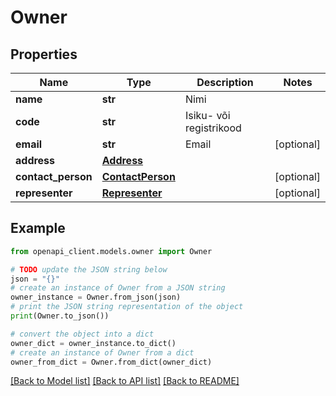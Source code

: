 # Owner


## Properties

Name | Type | Description | Notes
------------ | ------------- | ------------- | -------------
**name** | **str** | Nimi | 
**code** | **str** | Isiku- või registrikood | 
**email** | **str** | Email | [optional] 
**address** | [**Address**](Address.md) |  | 
**contact_person** | [**ContactPerson**](ContactPerson.md) |  | [optional] 
**representer** | [**Representer**](Representer.md) |  | [optional] 

## Example

```python
from openapi_client.models.owner import Owner

# TODO update the JSON string below
json = "{}"
# create an instance of Owner from a JSON string
owner_instance = Owner.from_json(json)
# print the JSON string representation of the object
print(Owner.to_json())

# convert the object into a dict
owner_dict = owner_instance.to_dict()
# create an instance of Owner from a dict
owner_from_dict = Owner.from_dict(owner_dict)
```
[[Back to Model list]](../README.md#documentation-for-models) [[Back to API list]](../README.md#documentation-for-api-endpoints) [[Back to README]](../README.md)


